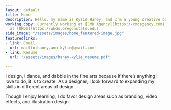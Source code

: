 ```yaml
---
layout: default
title: Home
description: Hello, my name is Kylie Haney, and I’m a young creative based in Oregon.
working_copy: Currently working at [CMD Agency](https://cmdagency.com) previously
  at [UHDS](https://uhds.oregonstate.edu)
side_image: "/assets/images/home_featured-image.jpg"
featuredlinks:
- link: Email
  url: mailto:haney.ann.kylie@gmail.com
- link: Resume
  url: "/assets/images/haney-kylie_resume.pdf"

---
```

I design, I dance, and dabble in the fine arts because if there’s anything I love to do, it is to create. As a designer, I look forward to expanding my skills in different areas of design.

Though I enjoy learning, I do favor design areas such as branding, video effects, and illustration design.